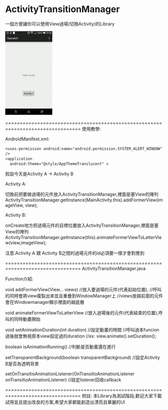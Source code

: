# ActivityTransitionManager
一個方便讓你可以使用View過場(切換Activity)的Library

![Screenshot](https://raw.githubusercontent.com/guodong1111/ActivityTransitionManager/master/image/temp-150-91075853.gif)

================================================================================
使用教學:

AndroidManifest.xml:

    <uses-permission android:name="android.permission.SYSTEM_ALERT_WINDOW" />
    <application  
      android:theme="@style/AppThemeTranslucent" >


假設今天是Activity A -> Activity B

Activity A:

  切換前把要做過場的元件放入ActivityTransitionManager,裡面是塞View的陣列
  ActivityTransitionManager.getInstance(MainActivity.this).addFormerView(imageView, view);
  
Activity B:

  onCreate地方把過場元件的目標位置放入ActivityTransitionManager,裡面是塞View的陣列
  ActivityTransitionManager.getInstance(this).animateFormerViewToLatterView(view,imageView);


注意:Activity A 跟 Activity B之間的過場元件的id必須要一樣才會對應到


================================================================================
ActivityTransitionManager.java 

Function介紹:

  void addFormerView(View... views)  //放入要過場的元件(代表起始位置),
                                        //呼叫的同時會將view複製出來並且重疊到WindowManager上
                                        //views放越前面的元件會在Windowmanager顯示裡面的越底層
  
  void animateFormerViewToLatterView //放入過場後的元件(代表結束的位置),呼叫的同時動畫開始
  
  void setAnimationDuration(int duration)  //設定動畫的時間
                                            //呼叫過本funcion過後就會無視原本view設定過的duration 
                                            //ex: view.animate().setDuration();
  
  boolean isAnimationRunning()  //判斷是否動畫還在進行
  
  setTransparentBackground(boolean transparentBackground) //設定Activity B是否為透明背景
  
  setOnTransitioAnimationListener(OnTransitioAnimationListener onTransitioAnimationListener)    //設定listener回收callback
  
  
================================================================================
附註:
  本Library為測試階段,歡迎大家下載試用並且提出改良的方案,希望大家都能創造出漂亮且華麗的UI
  
  
